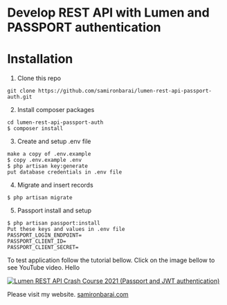 # Develop REST API with Lumen and PASSPORT authentication

# Installation

1. Clone this repo

```
git clone https://github.com/samironbarai/lumen-rest-api-passport-auth.git
```

2. Install composer packages

```
cd lumen-rest-api-passport-auth
$ composer install
```

3. Create and setup .env file

```
make a copy of .env.example
$ copy .env.example .env
$ php artisan key:generate
put database credentials in .env file
```

4. Migrate and insert records

```
$ php artisan migrate
```

5. Passport install and setup

```
$ php artisan passport:install
Put these keys and values in .env file
PASSPORT_LOGIN_ENDPOINT=
PASSPORT_CLIENT_ID=
PASSPORT_CLIENT_SECRET=
```

To test application follow the tutorial bellow.
Click on the image bellow to see YouTube video.
Hello

[![Lumen REST API Crash Course 2021 (Passport and JWT authentication)](https://img.youtube.com/vi/qG0djDRXV_g/0.jpg)](https://www.youtube.com/watch?v=qG0djDRXV_g)

Please visit my website.
[samironbarai.com](https://samironbarai.com/)
